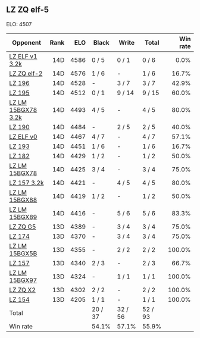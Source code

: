 ## LZ ZQ elf-5 ##

ELO: 4507

Opponent | Rank | ELO | Black | Write | Total | Win rate
---------|-----:|----:|-------|-------|-------|-------:
[LZ ELF v1 3.2k](LZ%20ELF%20v1%203.2k.md) | 14D | 4586 | 0 / 5 | 0 / 1 | 0 / 6 | 0.0%
[LZ ZQ elf-2](LZ%20ZQ%20elf-2.md) | 14D | 4576 | 1 / 6 | - | 1 / 6 | 16.7%
[LZ 196](LZ%20196.md) | 14D | 4528 | - | 3 / 7 | 3 / 7 | 42.9%
[LZ 195](LZ%20195.md) | 14D | 4512 | 0 / 1 | 9 / 14 | 9 / 15 | 60.0%
[LZ LM 15BGX78 3.2k](LZ%20LM%2015BGX78%203.2k.md) | 14D | 4493 | 4 / 5 | - | 4 / 5 | 80.0%
[LZ 190](LZ%20190.md) | 14D | 4484 | - | 2 / 5 | 2 / 5 | 40.0%
[LZ ELF v0](LZ%20ELF%20v0.md) | 14D | 4467 | 4 / 7 | - | 4 / 7 | 57.1%
[LZ 193](LZ%20193.md) | 14D | 4451 | 1 / 6 | - | 1 / 6 | 16.7%
[LZ 182](LZ%20182.md) | 14D | 4429 | 1 / 2 | - | 1 / 2 | 50.0%
[LZ LM 15BGX78](LZ%20LM%2015BGX78.md) | 14D | 4425 | 3 / 4 | - | 3 / 4 | 75.0%
[LZ 157 3.2k](LZ%20157%203.2k.md) | 14D | 4421 | - | 4 / 5 | 4 / 5 | 80.0%
[LZ LM 15BGX88](LZ%20LM%2015BGX88.md) | 14D | 4419 | 1 / 2 | - | 1 / 2 | 50.0%
[LZ LM 15BGX89](LZ%20LM%2015BGX89.md) | 14D | 4416 | - | 5 / 6 | 5 / 6 | 83.3%
[LZ ZQ G5](LZ%20ZQ%20G5.md) | 13D | 4389 | - | 3 / 4 | 3 / 4 | 75.0%
[LZ 174](LZ%20174.md) | 13D | 4370 | - | 3 / 4 | 3 / 4 | 75.0%
[LZ LM 15BGX5B](LZ%20LM%2015BGX5B.md) | 13D | 4355 | - | 2 / 2 | 2 / 2 | 100.0%
[LZ 157](LZ%20157.md) | 13D | 4340 | 2 / 3 | - | 2 / 3 | 66.7%
[LZ LM 15BGX97](LZ%20LM%2015BGX97.md) | 13D | 4324 | - | 1 / 1 | 1 / 1 | 100.0%
[LZ ZQ X2](LZ%20ZQ%20X2.md) | 13D | 4302 | 2 / 2 | - | 2 / 2 | 100.0%
[LZ 154](LZ%20154.md) | 13D | 4205 | 1 / 1 | - | 1 / 1 | 100.0%
Total | | | 20 / 37 | 32 / 56 | 52 / 93 | 
Win rate| | | 54.1% | 57.1% | 55.9% | 
